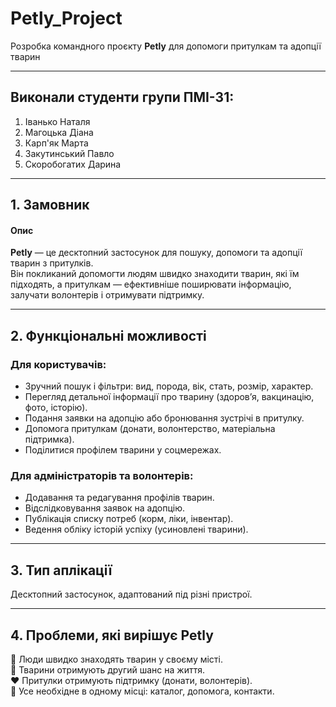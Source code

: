 # Petly_Project

Розробка командного проєкту **Petly** для допомоги притулкам та адопції тварин  

---

## Виконали студенти групи ПМІ-31:
1. Іванько Наталя  
2. Магоцька Діана  
3. Карп'як Марта  
4. Закутинський Павло  
5. Скоробогатих Дарина  

---

## 1. Замовник  

#### Опис
**Petly** — це десктопний застосунок для пошуку, допомоги та адопції тварин з притулків.  
Він покликаний допомогти людям швидко знаходити тварин, які їм підходять, а притулкам — ефективніше поширювати інформацію, залучати волонтерів і отримувати підтримку.  

---

## 2. Функціональні можливості

### Для користувачів:
- Зручний пошук і фільтри: вид, порода, вік, стать, розмір, характер.  
- Перегляд детальної інформації про тварину (здоров’я, вакцинацію, фото, історію).  
- Подання заявки на адопцію або бронювання зустрічі в притулку.  
- Допомога притулкам (донати, волонтерство, матеріальна підтримка).  
- Поділитися профілем тварини у соцмережах.  

### Для адміністраторів та волонтерів:
- Додавання та редагування профілів тварин.  
- Відслідковування заявок на адопцію.  
- Публікація списку потреб (корм, ліки, інвентар).  
- Ведення обліку історій успіху (усиновлені тварини).  

---

## 3. Тип аплікації
Десктопний застосунок, адаптований під різні пристрої. 

---

## 4. Проблеми, які вирішує Petly
📍 Люди швидко знаходять тварин у своєму місті.  
🐶 Тварини отримують другий шанс на життя.  
❤️ Притулки отримують підтримку (донати, волонтерів).  
📲 Усе необхідне в одному місці: каталог, допомога, контакти.  

